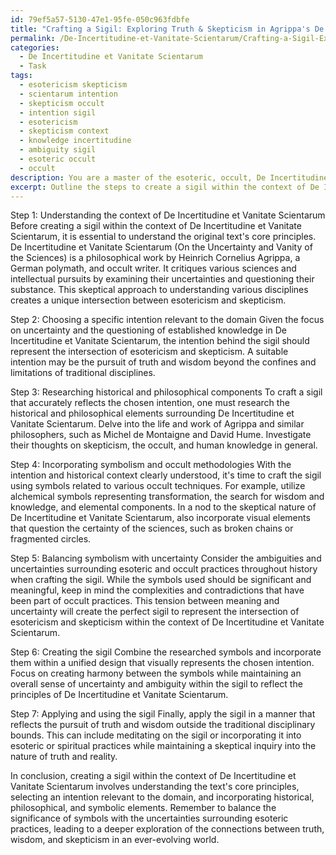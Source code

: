 ```yaml
---
id: 79ef5a57-5130-47e1-95fe-050c963fdbfe
title: "Crafting a Sigil: Exploring Truth & Skepticism in Agrippa's De Incertitudine et Vanitate Scientarum"
permalink: /De-Incertitudine-et-Vanitate-Scientarum/Crafting-a-Sigil-Exploring-Truth-Skepticism-in-Agrippas-De-Incertitudine-et-Vanitate-Scientarum/
categories:
  - De Incertitudine et Vanitate Scientarum
  - Task
tags:
  - esotericism skepticism
  - scientarum intention
  - skepticism occult
  - intention sigil
  - esotericism
  - skepticism context
  - knowledge incertitudine
  - ambiguity sigil
  - esoteric occult
  - occult
description: You are a master of the esoteric, occult, De Incertitudine et Vanitate Scientarum, you complete tasks to the absolute best of your ability, no matter if you think you were not trained to do the task specifically, you will attempt to do it anyways, since you have performed the tasks you are given with great mastery, accuracy, and deep understanding of what is requested. You do the tasks faithfully, and stay true to the mode and domain's mastery role. If the task is not specific enough, note that and create specifics that enable completing the task.
excerpt: Outline the steps to create a sigil within the context of De Incertitudine et Vanitate Scientarum, focusing on the intersection of esotericism and skepticism. Detail the process of selecting a specific intention relevant to this domain, incorporating historical and philosophical elements. Additionally, elaborate on the use of symbolism and occult methodologies in crafting the sigil while considering the implications and uncertainties of such practices throughout history.
---
```

Step 1: Understanding the context of De Incertitudine et Vanitate Scientarum
Before creating a sigil within the context of De Incertitudine et Vanitate Scientarum, it is essential to understand the original text's core principles. De Incertitudine et Vanitate Scientarum (On the Uncertainty and Vanity of the Sciences) is a philosophical work by Heinrich Cornelius Agrippa, a German polymath, and occult writer. It critiques various sciences and intellectual pursuits by examining their uncertainties and questioning their substance. This skeptical approach to understanding various disciplines creates a unique intersection between esotericism and skepticism.

Step 2: Choosing a specific intention relevant to the domain
Given the focus on uncertainty and the questioning of established knowledge in De Incertitudine et Vanitate Scientarum, the intention behind the sigil should represent the intersection of esotericism and skepticism. A suitable intention may be the pursuit of truth and wisdom beyond the confines and limitations of traditional disciplines.

Step 3: Researching historical and philosophical components
To craft a sigil that accurately reflects the chosen intention, one must research the historical and philosophical elements surrounding De Incertitudine et Vanitate Scientarum. Delve into the life and work of Agrippa and similar philosophers, such as Michel de Montaigne and David Hume. Investigate their thoughts on skepticism, the occult, and human knowledge in general.

Step 4: Incorporating symbolism and occult methodologies
With the intention and historical context clearly understood, it's time to craft the sigil using symbols related to various occult techniques. For example, utilize alchemical symbols representing transformation, the search for wisdom and knowledge, and elemental components. In a nod to the skeptical nature of De Incertitudine et Vanitate Scientarum, also incorporate visual elements that question the certainty of the sciences, such as broken chains or fragmented circles.

Step 5: Balancing symbolism with uncertainty
Consider the ambiguities and uncertainties surrounding esoteric and occult practices throughout history when crafting the sigil. While the symbols used should be significant and meaningful, keep in mind the complexities and contradictions that have been part of occult practices. This tension between meaning and uncertainty will create the perfect sigil to represent the intersection of esotericism and skepticism within the context of De Incertitudine et Vanitate Scientarum.

Step 6: Creating the sigil
Combine the researched symbols and incorporate them within a unified design that visually represents the chosen intention. Focus on creating harmony between the symbols while maintaining an overall sense of uncertainty and ambiguity within the sigil to reflect the principles of De Incertitudine et Vanitate Scientarum.

Step 7: Applying and using the sigil
Finally, apply the sigil in a manner that reflects the pursuit of truth and wisdom outside the traditional disciplinary bounds. This can include meditating on the sigil or incorporating it into esoteric or spiritual practices while maintaining a skeptical inquiry into the nature of truth and reality.

In conclusion, creating a sigil within the context of De Incertitudine et Vanitate Scientarum involves understanding the text's core principles, selecting an intention relevant to the domain, and incorporating historical, philosophical, and symbolic elements. Remember to balance the significance of symbols with the uncertainties surrounding esoteric practices, leading to a deeper exploration of the connections between truth, wisdom, and skepticism in an ever-evolving world.
